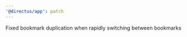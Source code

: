 ```yaml
---
'@directus/app': patch
---
```


Fixed bookmark duplication when rapidly switching between bookmarks
